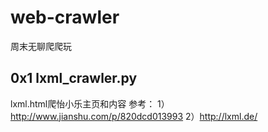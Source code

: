 # web-crawler
周末无聊爬爬玩

## 0x1 lxml_crawler.py
lxml.html爬怡小乐主页和内容
参考：
1）http://www.jianshu.com/p/820dcd013993
2）http://lxml.de/




